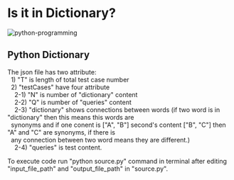 # Is it in Dictionary?
![python-programming](https://github.com/demirelfth/IsItInDictionary-Python/assets/9113650/b5f87f54-eb7f-428c-8ddf-9df53c3ba7ae)
 ## Python Dictionary
 The json file has two attribute: <br />
    &nbsp; 1) "T" is length of total test case number <br />
    &nbsp; 2) "testCases" have four attribute <br />
        &nbsp; &nbsp; 2-1) "N" is number of "dictionary" content <br />
        &nbsp; &nbsp; 2-2) "Q" is number of "queries" content <br />
        &nbsp; &nbsp; 2-3) "dictionary" shows connections between words (if two word is in "dictionary" then this means this words are <br />
        &nbsp; synonyms and if one conent is ["A", "B"] second's content ["B", "C"] then "A" and "C" are synonyms, if there is <br />
        &nbsp; any connection between two word means they are different.) <br />
        &nbsp; &nbsp; 2-4) "queries" is test content. <br />

 To execute code run "python source.py" command in terminal after editing "input_file_path" and "output_file_path" in "source.py". <br />
